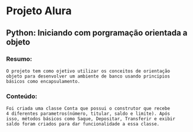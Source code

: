# Projeto Alura
## Python: Iniciando com porgramação orientada a objeto

### Resumo:

    O projeto tem como ojetivo utilizar os conceitos de orientação 
    objeto para desenvolver um ambiente de banco usando principios
    básicos como encapsulamento. 

### Conteúdo:

    Foi criada uma classe Conta que possui o construtor que recebe
    4 diferentes parametros(número, titular, saldo e limite). Após
    isso, métodos básicos como Saque, Depositar, Transferir e exibir
    saldo foram criados para dar funcionalidade a essa classe.

